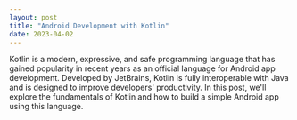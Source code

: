 ```yaml
---
layout: post
title: "Android Development with Kotlin"
date: 2023-04-02
---
```


Kotlin is a modern, expressive, and safe programming language that has gained popularity in recent years as an official language for Android app development. Developed by JetBrains, Kotlin is fully interoperable with Java and is designed to improve developers' productivity. In this post, we'll explore the fundamentals of Kotlin and how to build a simple Android app using this language.
